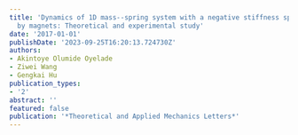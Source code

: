 ```yaml
---
title: 'Dynamics of 1D mass--spring system with a negative stiffness spring realized
  by magnets: Theoretical and experimental study'
date: '2017-01-01'
publishDate: '2023-09-25T16:20:13.724730Z'
authors:
- Akintoye Olumide Oyelade
- Ziwei Wang
- Gengkai Hu
publication_types:
- '2'
abstract: ''
featured: false
publication: '*Theoretical and Applied Mechanics Letters*'
---
```


